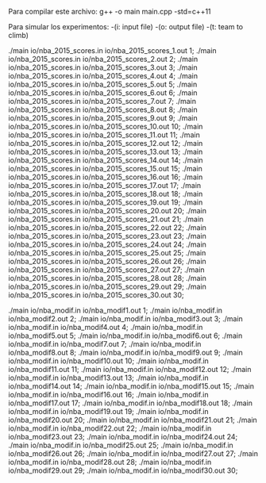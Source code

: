 Para compilar este archivo: g++ -o main main.cpp -std=c++11

Para simular los experimentos:
-(i: input file)
-(o: output file)
-(t: team to climb)

./main io/nba_2015_scores.in io/nba_2015_scores_1.out 1;
./main io/nba_2015_scores.in io/nba_2015_scores_2.out 2;
./main io/nba_2015_scores.in io/nba_2015_scores_3.out 3;
./main io/nba_2015_scores.in io/nba_2015_scores_4.out 4;
./main io/nba_2015_scores.in io/nba_2015_scores_5.out 5;
./main io/nba_2015_scores.in io/nba_2015_scores_6.out 6;
./main io/nba_2015_scores.in io/nba_2015_scores_7.out 7;
./main io/nba_2015_scores.in io/nba_2015_scores_8.out 8;
./main io/nba_2015_scores.in io/nba_2015_scores_9.out 9;
./main io/nba_2015_scores.in io/nba_2015_scores_10.out 10;
./main io/nba_2015_scores.in io/nba_2015_scores_11.out 11;
./main io/nba_2015_scores.in io/nba_2015_scores_12.out 12;
./main io/nba_2015_scores.in io/nba_2015_scores_13.out 13;
./main io/nba_2015_scores.in io/nba_2015_scores_14.out 14;
./main io/nba_2015_scores.in io/nba_2015_scores_15.out 15;
./main io/nba_2015_scores.in io/nba_2015_scores_16.out 16;
./main io/nba_2015_scores.in io/nba_2015_scores_17.out 17;
./main io/nba_2015_scores.in io/nba_2015_scores_18.out 18;
./main io/nba_2015_scores.in io/nba_2015_scores_19.out 19;
./main io/nba_2015_scores.in io/nba_2015_scores_20.out 20;
./main io/nba_2015_scores.in io/nba_2015_scores_21.out 21;
./main io/nba_2015_scores.in io/nba_2015_scores_22.out 22;
./main io/nba_2015_scores.in io/nba_2015_scores_23.out 23;
./main io/nba_2015_scores.in io/nba_2015_scores_24.out 24;
./main io/nba_2015_scores.in io/nba_2015_scores_25.out 25;
./main io/nba_2015_scores.in io/nba_2015_scores_26.out 26;
./main io/nba_2015_scores.in io/nba_2015_scores_27.out 27;
./main io/nba_2015_scores.in io/nba_2015_scores_28.out 28;
./main io/nba_2015_scores.in io/nba_2015_scores_29.out 29;
./main io/nba_2015_scores.in io/nba_2015_scores_30.out 30;

./main io/nba_modif.in io/nba_modif1.out 1;
./main io/nba_modif.in io/nba_modif2.out 2;
./main io/nba_modif.in io/nba_modif3.out 3;
./main io/nba_modif.in io/nba_modif4.out 4;
./main io/nba_modif.in io/nba_modif5.out 5;
./main io/nba_modif.in io/nba_modif6.out 6;
./main io/nba_modif.in io/nba_modif7.out 7;
./main io/nba_modif.in io/nba_modif8.out 8;
./main io/nba_modif.in io/nba_modif9.out 9;
./main io/nba_modif.in io/nba_modif10.out 10;
./main io/nba_modif.in io/nba_modif11.out 11;
./main io/nba_modif.in io/nba_modif12.out 12;
./main io/nba_modif.in io/nba_modif13.out 13;
./main io/nba_modif.in io/nba_modif14.out 14;
./main io/nba_modif.in io/nba_modif15.out 15;
./main io/nba_modif.in io/nba_modif16.out 16;
./main io/nba_modif.in io/nba_modif17.out 17;
./main io/nba_modif.in io/nba_modif18.out 18;
./main io/nba_modif.in io/nba_modif19.out 19;
./main io/nba_modif.in io/nba_modif20.out 20;
./main io/nba_modif.in io/nba_modif21.out 21;
./main io/nba_modif.in io/nba_modif22.out 22;
./main io/nba_modif.in io/nba_modif23.out 23;
./main io/nba_modif.in io/nba_modif24.out 24;
./main io/nba_modif.in io/nba_modif25.out 25;
./main io/nba_modif.in io/nba_modif26.out 26;
./main io/nba_modif.in io/nba_modif27.out 27;
./main io/nba_modif.in io/nba_modif28.out 28;
./main io/nba_modif.in io/nba_modif29.out 29;
./main io/nba_modif.in io/nba_modif30.out 30;
